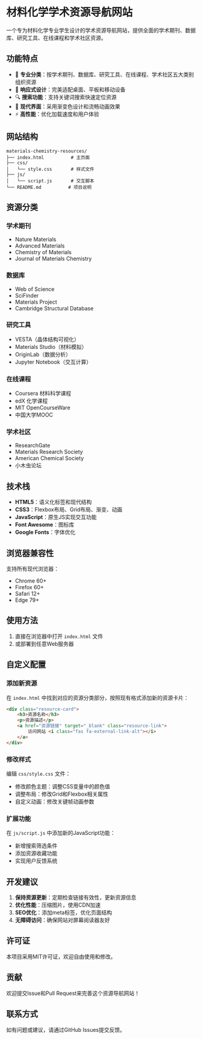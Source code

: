 # 材料化学学术资源导航网站

一个专为材料化学专业学生设计的学术资源导航网站，提供全面的学术期刊、数据库、研究工具、在线课程和学术社区资源。

## 功能特点

- 🎯 **专业分类**：按学术期刊、数据库、研究工具、在线课程、学术社区五大类别组织资源
- 📱 **响应式设计**：完美适配桌面、平板和移动设备
- 🔍 **搜索功能**：支持关键词搜索快速定位资源
- 🎨 **现代界面**：采用渐变色设计和流畅动画效果
- ⚡ **高性能**：优化加载速度和用户体验

## 网站结构

```
materials-chemistry-resources/
├── index.html          # 主页面
├── css/
│   └── style.css       # 样式文件
├── js/
│   └── script.js       # 交互脚本
└── README.md          # 项目说明
```

## 资源分类

### 学术期刊
- Nature Materials
- Advanced Materials  
- Chemistry of Materials
- Journal of Materials Chemistry

### 数据库
- Web of Science
- SciFinder
- Materials Project
- Cambridge Structural Database

### 研究工具
- VESTA（晶体结构可视化）
- Materials Studio（材料模拟）
- OriginLab（数据分析）
- Jupyter Notebook（交互计算）

### 在线课程
- Coursera 材料科学课程
- edX 化学课程
- MIT OpenCourseWare
- 中国大学MOOC

### 学术社区
- ResearchGate
- Materials Research Society
- American Chemical Society
- 小木虫论坛

## 技术栈

- **HTML5**：语义化标签和现代结构
- **CSS3**：Flexbox布局、Grid布局、渐变、动画
- **JavaScript**：原生JS实现交互功能
- **Font Awesome**：图标库
- **Google Fonts**：字体优化

## 浏览器兼容性

支持所有现代浏览器：
- Chrome 60+
- Firefox 60+
- Safari 12+
- Edge 79+

## 使用方法

1. 直接在浏览器中打开 `index.html` 文件
2. 或部署到任意Web服务器

## 自定义配置

### 添加新资源
在 `index.html` 中找到对应的资源分类部分，按照现有格式添加新的资源卡片：

```html
<div class="resource-card">
    <h3>资源名称</h3>
    <p>资源描述</p>
    <a href="资源链接" target="_blank" class="resource-link">
        访问网站 <i class="fas fa-external-link-alt"></i>
    </a>
</div>
```

### 修改样式
编辑 `css/style.css` 文件：
- 修改颜色主题：调整CSS变量中的颜色值
- 调整布局：修改Grid和Flexbox相关属性
- 自定义动画：修改关键帧动画参数

### 扩展功能
在 `js/script.js` 中添加新的JavaScript功能：
- 新增搜索筛选条件
- 添加资源收藏功能
- 实现用户反馈系统

## 开发建议

1. **保持资源更新**：定期检查链接有效性，更新资源信息
2. **优化性能**：压缩图片，使用CDN加速
3. **SEO优化**：添加meta标签，优化页面结构
4. **无障碍访问**：确保网站对屏幕阅读器友好

## 许可证

本项目采用MIT许可证，欢迎自由使用和修改。

## 贡献

欢迎提交Issue和Pull Request来完善这个资源导航网站！

## 联系方式

如有问题或建议，请通过GitHub Issues提交反馈。